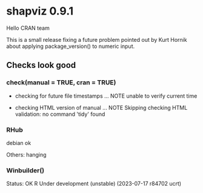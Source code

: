 # shapviz 0.9.1

Hello CRAN team

This is a small release fixing a future problem pointed out by Kurt Hornik about applying package_version() to numeric input.

## Checks look good

### check(manual = TRUE, cran = TRUE)

- checking for future file timestamps ... NOTE
  unable to verify current time
  
- checking HTML version of manual ... NOTE
  Skipping checking HTML validation: no command 'tidy' found

### RHub

debian ok

Others: hanging

### Winbuilder()

Status: OK
R Under development (unstable) (2023-07-17 r84702 ucrt)

